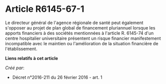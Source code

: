 # Article R6145-67-1

Le directeur général de l'agence régionale de santé peut également s'opposer au projet de plan global de financement
pluriannuel lorsque les apports financiers à des sociétés mentionnées à l'article R. 6145-74 d'un centre hospitalier
universitaire présentent un risque financier manifestement incompatible avec le maintien ou l'amélioration de la situation
financière de l'établissement.

**Liens relatifs à cet article**

_Créé par_:

  - Décret n°2016-211 du 26 février 2016 - art. 1
